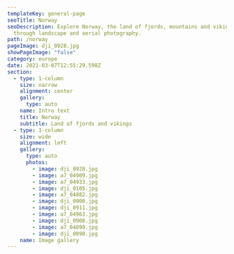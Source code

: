 ```yaml
---
templateKey: general-page
seoTitle: Norway
seoDescription: Explore Norway, the land of fjords, mountains and vikings,
  through landscape and aerial photography.
path: /norway
pageImage: dji_0928.jpg
showPageImage: "false"
category: europe
date: 2021-03-07T12:55:29.598Z
section:
  - type: 1-column
    size: narrow
    alignment: center
    gallery:
      type: auto
    name: Intro text
    title: Norway
    subtitle: Land of fjords and vikings
  - type: 1-column
    size: wide
    alignment: left
    gallery:
      type: auto
      photos:
        - image: dji_0928.jpg
        - image: a7_04909.jpg
        - image: a7_04933.jpg
        - image: dji_0105.jpg
        - image: a7_04882.jpg
        - image: dji_0900.jpg
        - image: dji_0911.jpg
        - image: a7_04963.jpg
        - image: dji_0908.jpg
        - image: a7_04899.jpg
        - image: dji_0090.jpg
    name: Image gallery
---
```

